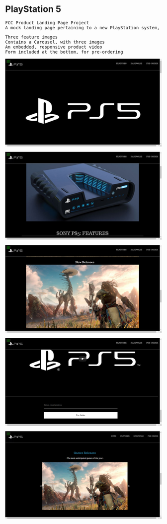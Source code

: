 # PlayStation 5
<pre>
FCC Product Landing Page Project
A mock landing page pertaining to a new PlayStation system, called "PlayStation 5"
</pre>
<pre>
Three feature images
Contains a Carousel, with three images
An embedded, responsive product video
Form included at the bottom, for pre-ordering
</pre>
![Screenshot](images/sn-1.png)

![Screenshot](images/sn-2.png)

![Screenshot](images/sn-3.png)

![Screenshot](images/sn-4.png)

![Screenshot](images/sn-5.png)